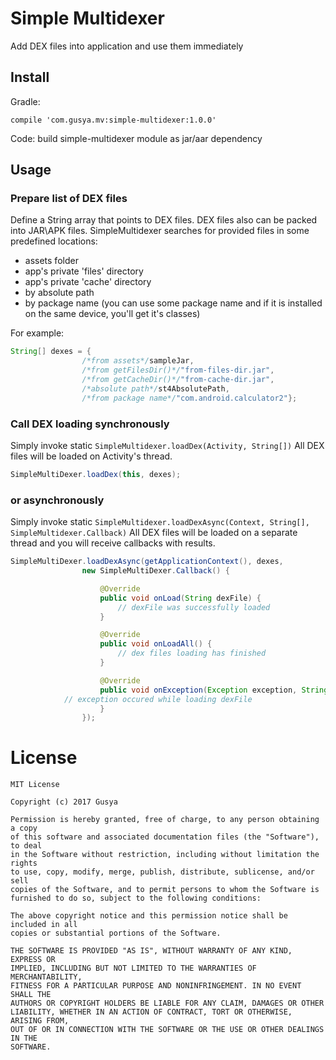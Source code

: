 # Simple Multidexer
Add DEX files into application and use them immediately

## Install

Gradle:
```
compile 'com.gusya.mv:simple-multidexer:1.0.0'
```

Code:
build simple-multidexer module as jar/aar dependency

## Usage

### Prepare list of DEX files

Define a String array that points to DEX files. DEX files also can be packed into JAR\APK files.
SimpleMultidexer searches for provided files in some predefined locations:
* assets folder
* app's private 'files' directory
* app's private 'cache' directory
* by absolute path
* by package name (you can use some package name and if it is installed on the same device, you'll get it's classes)

For example:
```java
String[] dexes = {
                /*from assets*/sampleJar,
                /*from getFilesDir()*/"from-files-dir.jar",
                /*from getCacheDir()*/"from-cache-dir.jar",
                /*absolute path*/st4AbsolutePath,
                /*from package name*/"com.android.calculator2"};
```

### Call DEX loading synchronously

Simply invoke static `SimpleMultidexer.loadDex(Activity, String[])`
All DEX files will be loaded on Activity's thread.

```java
SimpleMultiDexer.loadDex(this, dexes);
```

### or asynchronously

Simply invoke static `SimpleMultidexer.loadDexAsync(Context, String[], SimpleMultidexer.Callback)`
All DEX files will be loaded on a separate thread and you will receive callbacks with results.

```java
SimpleMultiDexer.loadDexAsync(getApplicationContext(), dexes,
                new SimpleMultiDexer.Callback() {

                    @Override
                    public void onLoad(String dexFile) {
                        // dexFile was successfully loaded
                    }

                    @Override
                    public void onLoadAll() {
                        // dex files loading has finished
                    }

                    @Override
                    public void onException(Exception exception, String dexFile) {
			// exception occured while loading dexFile
                    }
                });
```

# License
```
MIT License

Copyright (c) 2017 Gusya

Permission is hereby granted, free of charge, to any person obtaining a copy
of this software and associated documentation files (the "Software"), to deal
in the Software without restriction, including without limitation the rights
to use, copy, modify, merge, publish, distribute, sublicense, and/or sell
copies of the Software, and to permit persons to whom the Software is
furnished to do so, subject to the following conditions:

The above copyright notice and this permission notice shall be included in all
copies or substantial portions of the Software.

THE SOFTWARE IS PROVIDED "AS IS", WITHOUT WARRANTY OF ANY KIND, EXPRESS OR
IMPLIED, INCLUDING BUT NOT LIMITED TO THE WARRANTIES OF MERCHANTABILITY,
FITNESS FOR A PARTICULAR PURPOSE AND NONINFRINGEMENT. IN NO EVENT SHALL THE
AUTHORS OR COPYRIGHT HOLDERS BE LIABLE FOR ANY CLAIM, DAMAGES OR OTHER
LIABILITY, WHETHER IN AN ACTION OF CONTRACT, TORT OR OTHERWISE, ARISING FROM,
OUT OF OR IN CONNECTION WITH THE SOFTWARE OR THE USE OR OTHER DEALINGS IN THE
SOFTWARE.
```
